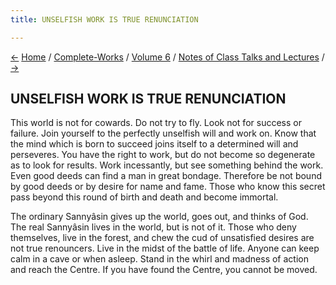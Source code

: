 ```yaml
---
title: UNSELFISH WORK IS TRUE RENUNCIATION

---
```

<div>

[←](religion_is_self-abnegation.htm) [Home](../../../index.htm) /
[Complete-Works](../../complete_works.htm) / [Volume
6](../volume_6_contents.htm) / [Notes of Class Talks and
Lectures](notes_of_class_talks_and_lectures_contents.htm)
/ [→](freedom_of_the_self.htm)

  

## UNSELFISH WORK IS TRUE RENUNCIATION

This world is not for cowards. Do not try to fly. Look not for success
or failure. Join yourself to the perfectly unselfish will and work on.
Know that the mind which is born to succeed joins itself to a determined
will and perseveres. You have the right to work, but do not become so
degenerate as to look for results. Work incessantly, but see something
behind the work. Even good deeds can find a man in great bondage.
Therefore be not bound by good deeds or by desire for name and fame.
Those who know this secret pass beyond this round of birth and death and
become immortal.

The ordinary Sannyâsin gives up the world, goes out, and thinks of God.
The real Sannyâsin lives in the world, but is not of it. Those who deny
themselves, live in the forest, and chew the cud of unsatisfied desires
are not true renouncers. Live in the midst of the battle of life. Anyone
can keep calm in a cave or when asleep. Stand in the whirl and madness
of action and reach the Centre. If you have found the Centre, you cannot
be moved.

</div>
